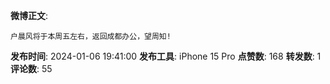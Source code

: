 **微博正文**: 
```
户晨风将于本周五左右，返回成都办公，望周知!
```
**发布时间**: 2024-01-06 19:41:00
**发布工具**: iPhone 15 Pro
**点赞数**: 168
**转发数**: 1
**评论数**: 55
